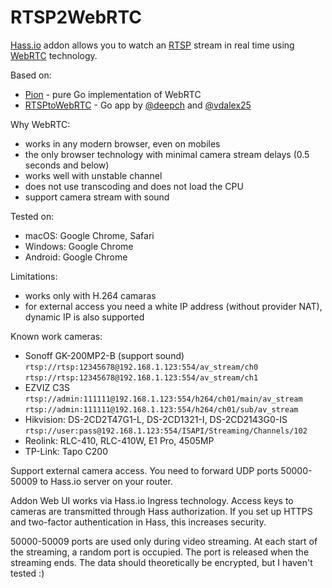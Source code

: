 # RTSP2WebRTC

[Hass.io](https://www.home-assistant.io/hassio/) addon allows you to watch an [RTSP](https://en.wikipedia.org/wiki/Real_Time_Streaming_Protocol) stream in real time using [WebRTC](https://en.wikipedia.org/wiki/WebRTC) technology.

Based on:
 - [Pion](https://github.com/pion/webrtc) - pure Go implementation of WebRTC 
 - [RTSPtoWebRTC](https://github.com/deepch/RTSPtoWebRTC) - Go app by [@deepch](https://github.com/deepch) and [@vdalex25](https://github.com/vdalex25)
 
Why WebRTC:
- works in any modern browser, even on mobiles
- the only browser technology with minimal camera stream delays (0.5 seconds and below)
- works well with unstable channel
- does not use transcoding and does not load the CPU
- support camera stream with sound

Tested on:
- macOS: Google Chrome, Safari
- Windows: Google Chrome
- Android: Google Chrome

Limitations:
- works only with H.264 camaras
- for external access you need a white IP address (without provider NAT), dynamic IP is also supported

Known work cameras:
- Sonoff GK-200MP2-B (support sound)  
   `rtsp://rtsp:12345678@192.168.1.123:554/av_stream/ch0`  
   `rtsp://rtsp:12345678@192.168.1.123:554/av_stream/ch1`
- EZVIZ C3S  
   `rtsp://admin:111111@192.168.1.123:554/h264/ch01/main/av_stream`  
   `rtsp://admin:111111@192.168.1.123:554/h264/ch01/sub/av_stream`
- Hikvision: DS-2CD2T47G1-L, DS-2CD1321-I, DS-2CD2143G0-IS  
   `rtsp://user:pass@192.168.1.123:554/ISAPI/Streaming/Channels/102`
- Reolink: RLC-410, RLC-410W, E1 Pro, 4505MP
- TP-Link: Tapo C200

Support external camera access. You need to forward UDP ports 50000-50009 to Hass.io server on your router.

Addon Web UI works via Hass.io Ingress technology. Access keys to cameras are transmitted through Hass authorization. If you set up HTTPS and two-factor authentication in Hass, this increases security.

50000-50009 ports are used only during video streaming. At each start of the streaming, a random port is occupied. The port is released when the streaming ends. The data should theoretically be encrypted, but I haven't tested :)